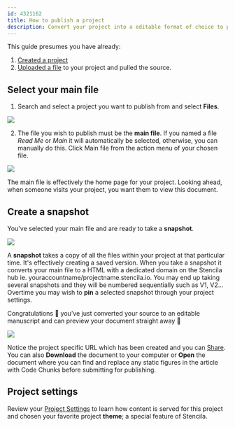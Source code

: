 ```yaml
---
id: 4321162
title: How to publish a project
description: Convert your project into a editable format of choice to publish.
---
```


This guide presumes you have already:
1. [Created a project](./create-a-project.md) 
2. [Uploaded a file](../sources/upload.md) to your project and pulled the source. 

## Select your main file

1. Search and select a project you want to publish from and select **Files**.

![](https://i.imgur.com/9YE1vo1.png)

2. The file you wish to publish must be the **main file**. If you named a file _Read Me_ or _Main_ it will automatically be selected, otherwise, you can manually do this.  Click Main file from the action menu of your chosen file.

![](https://i.imgur.com/ObLjYe9.png)

The main file is effectively the home page for your project. Looking ahead, when someone visits your project, you want them to view this document.

## Create a snapshot

You've selected your main file and are ready to take a **snapshot**. 

![](https://i.imgur.com/TgpGx1L.png) 

A **snapshot** takes a copy of all the files within your project at that particular time. It's effectively creating a saved version. 
When you take a snapshot it converts your main file to a HTML with a dedicated domain on the Stencila hub ie.  youraccountname/projectname.stencila.io. 
You may end up taking several snapshots and they will be numbered sequentially such as V1, V2... Overtime you may wish to **pin** a selected snapshot through your project settings.

Congratulations 👏 you’ve just converted your source to an editable manuscript and can preview your document straight away 🤖

![](https://i.imgur.com/5y7HQDC.png)

Notice the project specific URL which has been created and you can [Share](./share.a.project.md).  You can also **Download** the document to your computer or **Open** the document where you can find and replace any static figures in the article with Code Chunks before submitting for publishing.  

## Project settings
Review your [Project Settings](./project-settings.md) to learn how content is served for this project and chosen your favorite project **theme**; a special feature of Stencila. 

